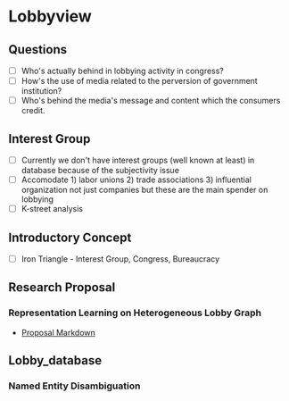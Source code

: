 # Lobbyview
## Questions
- [ ] Who's actually behind in lobbying activity in congress?
- [ ] How's the use of media related to the perversion of government institution?
- [ ] Who's behind the media's message and content which the consumers credit.

## Interest Group
- [ ] Currently we don't have interest groups (well known at least) in database because of the subjectivity issue
- [ ] Accomodate 1) labor unions 2) trade associations 3) influential organization not just companies but these are the main spender on lobbying 
- [ ] K-street analysis

## Introductory Concept
- [ ] Iron Triangle - Interest Group, Congress, Bureaucracy

## Research Proposal
### Representation Learning on Heterogeneous Lobby Graph
- [Proposal Markdown](https://github.com/syyunn/lobbyview/blob/master/proposal/Representation%20Learning%20on%20Heterogeneous%20Lobby%20Graph.md)

## Lobby_database
### Named Entity Disambiguation 
